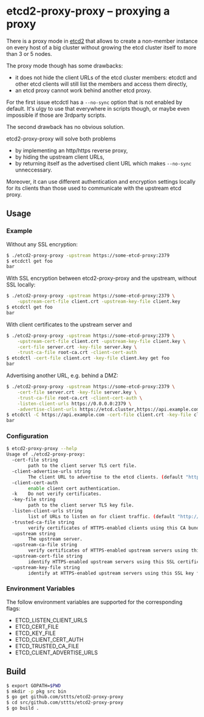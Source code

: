 # etcd2-proxy-proxy – proxying a proxy

There is a proxy mode in [etcd2](https://github.com/coreos/etcd) that allows to create a non-member instance on every host of a big cluster without growing the etcd cluster itself to more than 3 or 5 nodes.

The proxy mode though has some drawbacks:
- it does not hide the client URLs of the etcd cluster members: etcdctl and other etcd clients will still list the members and access them directly,
- an etcd proxy cannot work behind another etcd proxy.

For the first issue etcdctl has a `--no-sync` option that is not enabled by default. It's ulgy to use that everywhere in scripts though, or maybe even impossible if those are 3rdparty scripts.

The second drawback has no obvious solution.

etcd2-proxy-proxy will solve both problems
- by implementing an http/https reverse proxy,
- by hiding the upstream client URLs,
- by returning itself as the advertised client URL which makes `--no-sync` unneccessary.

Moreover, it can use different authentication and encryption settings locally for its clients than those used to communicate with the upstream etcd proxy.

## Usage

### Example

Without any SSL encryption:

```bash
$ ./etcd2-proxy-proxy -upstream https://some-etcd-proxy:2379
$ etcdctl get foo
bar
```

With SSL encryption between etcd2-proxy-proxy and the upstream, without SSL locally:

```bash
$ ./etcd2-proxy-proxy -upstream https://some-etcd-proxy:2379 \
    -upstream-cert-file client.crt -upstream-key-file client.key
$ etcdctl get foo
bar
```

With client certificates to the upstream server and 

```bash
$ ./etcd2-proxy-proxy -upstream https://some-etcd-proxy:2379 \
    -upstream-cert-file client.crt -upstream-key-file client.key \
    -cert-file server.crt -key-file server.key \
    -trust-ca-file root-ca.crt -client-cert-auth
$ etcdctl -cert-file client.crt -key-file client.key get foo
bar
```

Advertising another URL, e.g. behind a DMZ:

```bash
$ ./etcd2-proxy-proxy -upstream https://some-etcd-proxy:2379 \
    -cert-file server.crt -key-file server.key \
    -trust-ca-file root-ca.crt -client-cert-auth \
    -listen-client-urls https://0.0.0.0:2379 \
    -advertise-client-urls https://etcd.cluster,https://api.example.com
$ etcdctl -C https://api.example.com -cert-file client.crt -key-file client.key get foo
bar
```

### Configuration

```bash
$ etcd2-proxy-proxy --help
Usage of ./etcd2-proxy-proxy:
  -cert-file string
        path to the client server TLS cert file.
  -client-advertise-urls string
        The client URL to advertise to the etcd clients. (default "http://localhost:2379")
  -client-cert-auth
        enable client cert authentication.
  -k    Do not verify certificates.
  -key-file string
        path to the client server TLS key file.
  -listen-client-urls string
        list of URLs to listen on for client traffic. (default "http://localhost:2379,http://localhost:4001")
  -trusted-ca-file string
        verify certificates of HTTPS-enabled clients using this CA bundle
  -upstream string
        The upstream server.
  -upstream-ca-file string
        verify certificates of HTTPS-enabled upstream servers using this CA bundle.
  -upstream-cert-file string
        identify HTTPS-enabled upstream servers using this SSL certificate file.
  -upstream-key-file string
        identify at HTTPS-enabled upstream servers using this SSL key file.
```

### Environment Variables

The follow environment variables are supported for the corresponding flags:
- ETCD_LISTEN_CLIENT_URLS
- ETCD_CERT_FILE
- ETCD_KEY_FILE
- ETCD_CLIENT_CERT_AUTH
- ETCD_TRUSTED_CA_FILE
- ETCD_CLIENT_ADVERTISE_URLS

## Build

```bash
$ export GOPATH=$PWD
$ mkdir -p pkg src bin
$ go get github.com/sttts/etcd2-proxy-proxy
$ cd src/github.com/sttts/etcd2-proxy-proxy
$ go build .
```

